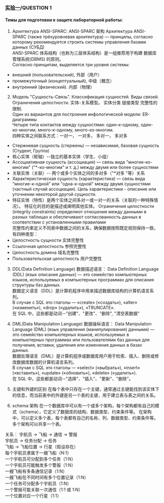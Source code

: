 ### [实验一](../lab1/readme.md)/QUESTION 1

#### Темы для подготовки к защите лабораторной работы:

1. Архитектура ANSI-SPARC: ANSI-SPARC 架构
Архитектура ANSI-SPARC (также трёхуровневая архитектура) — принципы, согласно которому рекомендуется строить системы управления базами данных (СУБД)  
ANSI-SPARC 体系结构（也称为三层体系结构）是一组推荐用于构建 数据库管理系统(DBMS) 的原则。  
Согласно принципам, выделяется три уровня системы:  
- внешний (пользовательский), 外部（用户）
- промежуточный (концептуальный), 中级（概念）
- внутренний (физический). 内部（物理）

2. Модель "Сущность-Связь". Классификация сущностей. Виды связей. Ограничения целостности. 实体-关系模型。 实体分类 链接类型 完整性的限制.  
Один из вариантов для построения инфологической модели: ER-диаграммы  
Четыре типа контактов между сущностями: один-к-одному, один-ко-многим, много-к-одному, много-ко-многим.  
四种实体之间联系方式：一对一， 一对多， 多对一， 多对多  
- Стержневая сущность (стержень) — независимая, базовая сущность (Студент, Группа)
- 核心实体（枢轴）--独立的基本实体（学生、小组）
- Ассоциативная сущность (ассоциация) — связь вида "многие-ко-многим" ("*-ко-многим" и т. д.) между двумя или более сущностями
- 关联实体（关联）-- 两个或多个实体之间的多对多（"*对多 "等）关系
- Характеристическая сущность (характеристика) — связь вида "многие-к-одной" или "одна-к-одной" между двумя сущностями (частный случай ассоциации). Цель характеристики - описание или уточнении некоторой другой сущности.
- 特征实体（特性）是两个实体之间多对一或一对一的关系（关联的一种特殊情况）。 特征化的目的是描述或阐明其他实体。
Ограничения целостности (integrity constraints) определяют отношения между данными в разных таблицах и обеспечивают согласованность данных в соответствии с установленными правилами  
完整性约束定义不同表中数据之间的关系，确保数据按照既定规则保持一致，有四种类型：
- Целостность сущности 实体完整性
- Ссылочная целостность 参照完整性
- Целостность домена 域名完整性
- Пользовательская целостность 用户完整性

3. DDL(Data Definition Language) 数据描述语言：
Data Definition Language (DDL) (язык описания данных) — это семейство компьютерных языков, используемых в компьютерных программах для описания структуры баз данных.  
数据定义语言（DDL）是计算机程序中用来描述数据库结构的计算机语言系列。  
В случае с SQL это глаголы — «create» («создать»), «alter» («изменить»), «drop» («удалить»), «TRUNCATE».  
在 SQL 中，这些都是动词--"创建"、"更改"、"删除", "清空表数据"

4. DML(Data Manipulation Language) 数据操纵语言：
Data Manipulation Language (DML) (язык управления (манипулирования) данными) — это семейство компьютерных языков, используемых в компьютерных программах или пользователями баз данных для получения, вставки, удаления или изменения данных в базах данных.  
数据处理语言（DML）是计算机程序或数据库用户用于检索、插入、删除或修改数据库数据的计算机语言系列。  
В случае с SQL это глаголы — «select» («выбрать»), «insert» («вставить»), «update» («обновить»), «delete» («удалить»).  
在 SQL 中，这些都是动词--"选择"、"插入"、"更新"、"删除"。

5. 主键和外键的区别
在每个表中只存在一个主键，通常通过主键能找到该实体下的信息，而当前表中的外键是另一个表的主键，用于建立表与表之间的关系。  

6. schema 架构
在一个数据库中可以有一个或多个架构，每个架构都有自己的模式（schema），它定义了数据库的结构、数据类型、约束条件等。 在架构中，可以定义多个表，每个表都有自己的名称、列、数据类型、约束条件等。 多个架构可以共享一个表。

关系：
宇航员 → 飞船 → 通信 → 警报  
宇航员 → 任务分配 → 任务  
飞船 → 飞船位置 → 行星（假设存在）  
每个宇航员隶属于一艘飞船（N:1）  
一个宇航员可分配到多个任务（1:N）  
一个宇航员可能触发多个警报（1:N）  
一艘飞船有多条通信记录（1:N）    
一艘飞船在不同时间有多个位置记录（1:N）  
一个任务可分配多个宇航员（1:N）  
一个警报可能关联一次通信（1:1 或 1:N）  
一个位置对应一个行星（1:1）  



